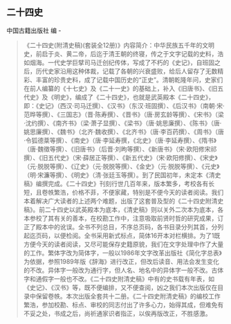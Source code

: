 ## 二十四史

中国古籍出版社 编  -  

> 《二十四史(附清史稿)(套装全12册)》内容简介：中华民族五千年的文明史，前启于炎、黄二帝，后迄于清王朝的终寝，传之于文字记载的史料，浩如烟海。一代史学巨擘司马迁创纪传体，写成了不朽的《史记》，自班固之后，历代史家沿用这种体裁，记载了各朝的兴衰盛败，给后人留存了无数精彩、丰富的珍贵史料，成了记载中国历史的“正史”。清朝乾隆年问，史家们在前人编纂的《十七史》及《二十一史》的基础上，补入《旧唐书》、《旧五代史》及《明史》，编成了《二十四史》，也就是武英殿本《二十四史》，即：《史记》（西汉·司马迁撰）、《汉书》（东汉·班固撰）、《后汉书》（南朝·宋·范晔等撰）、《三国志》（晋·陈寿撰）、《晋书》（唐·房玄龄等撰）、《宋书》（梁·沈约撰）、《南齐书》（梁·萧子显撰）、《梁书》（唐·姚思廉撰）、《陈书》（唐·姚思廉撰）、《魏书》（北齐·魏收撰）、《北齐书》（唐·李百药撰）、《周书》（唐·令狐德棻等撰）、《南史》（唐·李延寿撰，《北史》（唐·李延寿撰）、《隋书》（唐·魏徵等撰）、《旧唐书》（后晋·刘昫等撰）、《新唐书》（宋·欧阳修宋祁撰）、《旧五代史》（宋·薛居正等撰）、《新五代史》（宋·欧阳修撰）、《宋史》（元·脱脱等撰）、《辽史》（元·脱脱等撰）、《金史》（元·脱脱等撰）、《元史》（明·宋濂等撰）、《明史》（清·张廷玉等撰）。到了民国初年，未定本《清史稿》编撰完成。《二十四史》刊刻行世几百年来，版本繁多，考校各有长短，且卷帙繁浩，价格不菲，不便家藏，特别是不便今天的读者阅读。我们本着解决广大读者的上述两个难题，出版了这套普及型的《二十四史附清史稿》。前二十四史以武英殿本为底本，《清史稿》则以关外二次本为底本，各本参校了其有关的善本，在校勘工作中，注意吸取前贤时哲的研究成果，订正了殿本中的讹误。全书不列总目，不序总页码，各书目录分列其首，分列起迄页码，以便检阅。全书采用新式标点，简体16开本对栏横排。为了1既方便今天的读者阅读，又尽可能保存史籍原貌，我们在文字处理中作了大量的工作。繁体字改为简体字，一般以1986年文字改革出版社《简化字总表》为依据，参照1989年版《辞海》进行改正，但改后读音、用法会发生变化的不改。异体字一般改为通行字，但人名、地名中的异体字一般不改。古体字和通假字一般也不改。《二十四史附清史稿》中有的史书载有年表，如《史记》、《汉书》等，既不便编排，又不便查阅，凶之我们本次出版仅在目录中保留卷帙。本次出版全套共十二册。《二十四史附清史稿》的编校工作繁浩，参加校勘、标点、审校的同志付出了许多心力，始得其成，但难免有不妥之处，书成之后，尚祈通家识者指正，以俟再版改正，不胜感激。

